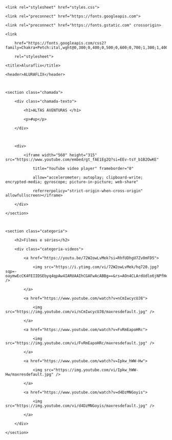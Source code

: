<html lang="pt-BR">



<head>

    <link rel="stylesheet" href="styles.css">

    <link rel="preconnect" href="https://fonts.googleapis.com">

    <link rel="preconnect" href="https://fonts.gstatic.com" crossorigin>

    <link

        href="https://fonts.googleapis.com/css2?family=Chakra+Petch:ital,wght@0,300;0,400;0,500;0,600;0,700;1,300;1,400;1,500;1,600;1,700&display=swap"

        rel="stylesheet">

    <title>Aluraflix</title>

</head>



<body>

    <header>ALURAFLIX</header>



    <section class="chamada">

        <div class="chamada-texto">

            <h1>ALTAS AVENTURAS </h1>

            <p>#up</p>

        </div>



        <div>

            <iframe width="560" height="315" src="https://www.youtube.com/embed/gt_fAE1Eg2Q?si=EEv-tsY_b1B2OwKE"

                title="YouTube video player" frameborder="0"

                allow="accelerometer; autoplay; clipboard-write; encrypted-media; gyroscope; picture-in-picture; web-share"

                referrerpolicy="strict-origin-when-cross-origin" allowfullscreen></iframe>

        </div>

    </section>



    <section class="categoria">

        <h2>Filmes e séries</h2>

        <div class="categoria-videos">

            <a href="https://youtu.be/72W2owLvMek?si=RhfUDhgU7Zv0mFD5">

                <img src="https://i.ytimg.com/vi/72W2owLvMek/hq720.jpg?sqp=-oaymwEcCK4FEIIDSEbyq4qpAw4IARUAAIhCGAFwAcABBg==&rs=AOn4CLArdUdlo6jNPfHe_b6YDchAI9CwGA" />

            </a>

            <a href="https://www.youtube.com/watch?v=nCmIwcycUJ8">

                <img src="https://img.youtube.com/vi/nCmIwcycUJ8/maxresdefault.jpg" />

            </a>

            <a href="https://www.youtube.com/watch?v=FvRmEapoHRc">

                <img src="https://img.youtube.com/vi/FvRmEapoHRc/maxresdefault.jpg" />

            </a>

            <a href="https://www.youtube.com/watch?v=Ipkw_hWW-Hw">

                <img src="https://img.youtube.com/vi/Ipkw_hWW-Hw/maxresdefault.jpg" />

            </a>

            <a href="https://www.youtube.com/watch?v=d4DzMNGoyis">

                <img src="https://img.youtube.com/vi/d4DzMNGoyis/maxresdefault.jpg" />

            </a>

        </div>

    </section>



</body>



</html>
